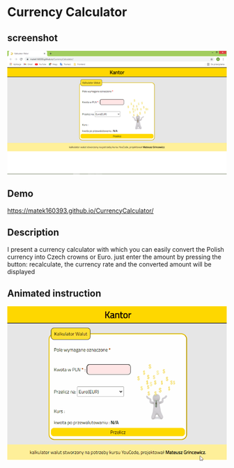 # Currency Calculator

## screenshot
![Screenshot](https://raw.githubusercontent.com/matek160393/CurrencyCalculator/main/IMAGE/ScreenshotCurrencyCalculator.png)

## Demo
https://matek160393.github.io/CurrencyCalculator/

## Description

I present a currency calculator with which you can easily convert the Polish currency into Czech crowns or Euro.
just enter the amount by pressing the button: recalculate,
the currency rate and the converted amount will be displayed

## Animated instruction
![Animation](https://raw.githubusercontent.com/matek160393/CurrencyCalculator/main/IMAGE/Animation.gif)
